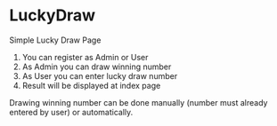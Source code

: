 # LuckyDraw

Simple Lucky Draw Page

1. You can register as Admin or User
2. As Admin you can draw winning number 
3. As User you can enter lucky draw number
4. Result will be displayed at index page

Drawing winning number can be done manually (number must already entered by user) or automatically.

